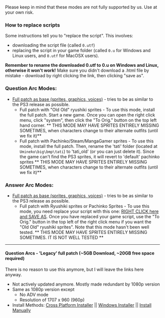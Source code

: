 Please keep in mind that these modes are not fully supported by us. Use at your own risk.

### How to replace scripts

Some instructions tell you to "replace the script". This involves:

- downloading the script file (called `0.utf`)
- replacing the script in your game folder (called `0.u` for Windows and Linux users, and `0.utf` for MacOSX users). 

**Remember to rename the downloaded 0.utf to 0.u on Windows and Linux, otherwise it won't work!** 
Make sure you didn't download a .html file by mistake - download by right clicking the link, then clicking "save as".

### Question Arc Modes:
- [Full patch as base (sprites, graphics, voices)](https://07th-mod.com/wiki/Umineko/Umineko-Part-1---Voice-and-Graphics-Patch) - tries to be as similar to the PS3 release as possible. 
    - Full patch with "Old Old" ryushiki sprites - To use this mode, install the full patch. Start a new game. Once you can open the right click menu, click "system", then click the "To Orig." button on the top left hand corner. ** THIS MODE MAY HAVE SPRITES ENTIRELY MISSING SOMETIMES, when characters change to their alternate outfits (until we fix it)**
    - Full patch with Pachinko/Steam/MangaGamer sprites - To use this mode, install the full patch. Then, rename the 'tati' folder (located at `Umineko\big\bmp\tati`) to 'tati_old' (or you can just delete it). Since the game can't find the PS3 sprites, it will revert to 'default' pachinko sprites ** THIS MODE MAY HAVE SPRITES ENTIRELY MISSING SOMETIMES, when characters change to their alternate outfits (until we fix it)**

### Answer Arc Modes:
- [Full patch as base (sprites, graphics, voices)](https://07th-mod.com/wiki/Umineko/Umineko-Part-1---Voice-and-Graphics-Patch) - tries to be as similar to the PS3 release as possible. 
    - Full patch with Ryushiki sprites or Pachinko Sprites - To use this mode, you need replace your script with this one: [RIGHT CLICK here and SAVE AS](https://github.com/07th-mod/umineko-answer/raw/old_sprites/0.utf). Once you have replaced your game script, use the "To Orig." button in the top left of the right click menu if you want the "Old Old" ryushiki sprites". Note that this mode hasn't been well tested. ** THIS MODE MAY HAVE SPRITES ENTIRELY MISSING SOMETIMES. IT IS NOT WELL TESTED **

----

#### Question Arcs - 'Legacy' full patch (~5GB Download, ~20GB free space required)

There is no reason to use this anymore, but I will leave the links here anyway.

- Not actively updated anymore. Mostly made redundant by 1080p version
- Same as 1080p version except
    - No ADV mode
    - Resolution of 1707 x 960 (960p)
- Install Methods:  [Cross Platform Installer](Umineko-Part-3a-Cross-Platform-Installer.md) || [Windows Installer](Umineko-Legacy-Installer.md) || [Install Manually](Umineko-Part-1---Voice-and-Graphics-Patch.md)
